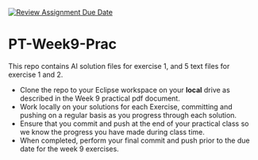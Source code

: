 [![Review Assignment Due Date](https://classroom.github.com/assets/deadline-readme-button-22041afd0340ce965d47ae6ef1cefeee28c7c493a6346c4f15d667ab976d596c.svg)](https://classroom.github.com/a/k1bcE8LO)
# PT-Week9-Prac

This repo contains AI solution files for exercise 1, and 5 text files for exercise 1 and 2.

- Clone the repo to your Eclipse workspace on your **local** drive as described in the Week 9 practical pdf document.
- Work locally on your solutions for each Exercise, committing and pushing on a regular basis as you progress through each solution.
- Ensure that you commit and push at the end of your practical class so we know the progress you have made during class time.
- When completed, perform your final commit and push prior to the due date for the week 9 exercises.
